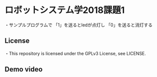 # ロボットシステム学2018課題1
・サンプルプログラムで
  「1」を送るとledが点灯し
  「0」を送ると消灯する


## License
・This repository is licensed under the GPLv3 License, see LICENSE.

## Demo video
